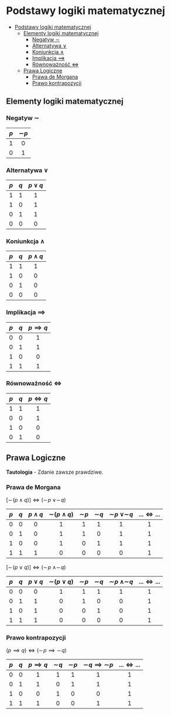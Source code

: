 # Podstawy logiki matematycznej

- [Podstawy logiki matematycznej](#podstawy-logiki-matematycznej)
  - [Elementy logiki matematycznej](#elementy-logiki-matematycznej)
    - [Negatyw $\sim$](#negatyw-sim)
    - [Alternatywa $\lor$](#alternatywa-lor)
    - [Koniunkcja $\wedge$](#koniunkcja-wedge)
    - [Implikacja $\implies$](#implikacja-implies)
    - [Równoważność $\iff$](#równoważność-iff)
  - [Prawa Logiczne](#prawa-logiczne)
    - [Prawa de Morgana](#prawa-de-morgana)
    - [Prawo kontrapozycji](#prawo-kontrapozycji)


## Elementy logiki matematycznej

### Negatyw $\sim$

| $p$ | $\sim\!p$ |
| :-: |  :---: |
| 1 | 0 |
| 0 | 1 |

### Alternatywa $\lor$

| $p$ | $q$ | $p \lor q$ |
| :-: | :-: | :---: |
| 1 | 1 | 1 |
| 1 | 0 | 1 |
| 0 | 1 | 1 |
| 0 | 0 | 0 |

### Koniunkcja $\wedge$

| $p$ | $q$ | $p \wedge q$ |
| :-: | :-: | :---: |
| 1 | 1 | 1 |
| 1 | 0 | 0 |
| 0 | 1 | 0 |
| 0 | 0 | 0 |

### Implikacja $\implies$

| $p$ | $q$ | $p \implies q$ |
| :-: | :-: | :---: |
| 0 | 0 | 1 |
| 0 | 1 | 1 |
| 1 | 0 | 0 |
| 1 | 1 | 1 |

### Równoważność $\iff$

| $p$ | $q$ | $p \iff q$ |
| :-: | :-: | :---: |
| 1 | 1 | 1 |
| 0 | 0 | 1 |
| 1 | 0 | 0 |
| 0 | 1 | 0 |

## Prawa Logiczne

**Tautologia** - Zdanie zawsze prawdziwe.

### Prawa de Morgana

$[\sim\!(p \wedge q)] \iff (\sim\!p \; \lor \sim\!q)$

| $p$ | $q$ | $p \wedge q$ | $\sim\!(p \wedge q)$ | $\sim\!p$ | $\sim\!q$ | $\sim\!p\;\lor \sim\!q$ | $... \iff ...$ |
| :-: | :-: | :---: | :---: | :---: | :---: | :---: | :---: |
| 0 | 0 | 0 | 1 | 1 | 1 | 1 | 1 |
| 0 | 1 | 0 | 1 | 1 | 0 | 1 | 1 |
| 1 | 0 | 0 | 1 | 0 | 1 | 1 | 1 |
| 1 | 1 | 1 | 0 | 0 | 0 | 0 | 1 |

$[\sim\!(p \lor q)] \iff (\sim\!p \; \wedge \sim\!q)$

| $p$ | $q$ | $p \lor q$ | $\sim\!(p \lor q)$ | $\sim\!p$ | $\sim\!q$ | $\sim\!p\;\wedge \sim\!q$ | $... \iff ...$ |
| :-: | :-: | :---: | :---: | :---: | :---: | :---: | :---: |
| 0 | 0 | 0 | 1 | 1 | 1 | 1 | 1 |
| 0 | 1 | 1 | 0 | 1 | 0 | 0 | 1 |
| 1 | 0 | 1 | 0 | 0 | 1 | 0 | 1 |
| 1 | 1 | 1 | 0 | 0 | 0 | 0 | 1 |

### Prawo kontrapozycji

$(p \implies q) \iff (\sim\!p \implies \sim\!q)$

| $p$ | $q$ | $p \implies q$ | $\sim\!q$ | $\sim\!p$ | $\sim\!q\implies \sim\!p$ | $... \iff ...$ |
| :-: | :-: | :---: | :---: | :---: | :---: | :---: |
| 0 | 0 | 1 | 1 | 1 | 1 | 1 |
| 0 | 1 | 1 | 0 | 1 | 1 | 1 |
| 1 | 0 | 0 | 1 | 0 | 0 | 1 |
| 1 | 1 | 1 | 0 | 0 | 1 | 1 |